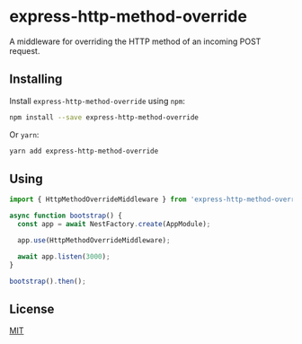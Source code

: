 # express-http-method-override

A middleware for overriding the HTTP method of an incoming POST request.

## Installing

Install `express-http-method-override` using `npm`:

```bash
npm install --save express-http-method-override
```

Or `yarn`:

```bash
yarn add express-http-method-override
```

## Using

```typescript
import { HttpMethodOverrideMiddleware } from 'express-http-method-override';

async function bootstrap() {
  const app = await NestFactory.create(AppModule);

  app.use(HttpMethodOverrideMiddleware);

  await app.listen(3000);
}

bootstrap().then();
```

## License

[MIT](LICENSE)
